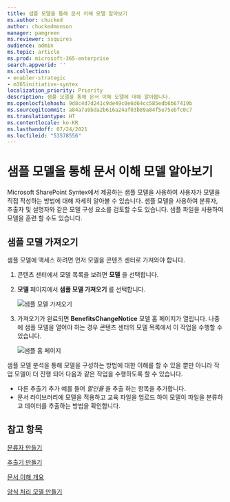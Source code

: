 ```yaml
---
title: 샘플 모델을 통해 문서 이해 모델 알아보기
ms.author: chucked
author: chuckedmonson
manager: pamgreen
ms.reviewer: ssquires
audience: admin
ms.topic: article
ms.prod: microsoft-365-enterprise
search.appverid: ''
ms.collection:
- enabler-strategic
- m365initiative-syntex
localization_priority: Priority
description: 샘플 모델을 통해 문서 이해 모델에 대해 알아봅니다.
ms.openlocfilehash: 9d8c4d7d241c9de49c0e6d64cc585edb6b67419b
ms.sourcegitcommit: a84a7a9bda2b616a24af03b89a84f5e75ebfc0c7
ms.translationtype: HT
ms.contentlocale: ko-KR
ms.lasthandoff: 07/24/2021
ms.locfileid: "53578556"
---
```

# <a name="learn-about-document-understanding-models-through-a-sample-model"></a>샘플 모델을 통해 문서 이해 모델 알아보기

Microsoft SharePoint Syntex에서 제공하는 샘플 모델을 사용하여 사용자가 모델을 직접 작성하는 방법에 대해 자세히 알아볼 수 있습니다. 샘플 모델을 사용하여 분류자, 추출자 및 설명자와 같은 모델 구성 요소를 검토할 수도 있습니다. 샘플 파일을 사용하여 모델을 훈련 할 수도 있습니다.

## <a name="import-the-sample-model"></a>샘플 모델 가져오기

샘플 모델에 액세스 하려면 먼저 모델을 콘텐츠 센터로 가져와야 합니다.

1. 콘텐츠 센터에서 모델 목록을 보려면 **모델** 을 선택합니다.</br>
2. **모델** 페이지에서 **샘플 모델 가져오기** 를 선택합니다.</br>

    ![샘플 모델 가져오기](../media/content-understanding/import-sample-model.png) </br>

3. 가져오기가 완료되면 **BenefitsChangeNotice** 모델 홈 페이지가 열립니다. 나중에 샘플 모델을 열어야 하는 경우 콘텐츠 센터의 모델 목록에서 이 작업을 수행할 수 있습니다. </br>

     ![샘플 홈 페이지](../media/content-understanding/sample-home-page.png)</br>

샘플 모델 분석을 통해 모델을 구성하는 방법에 대한 이해를 할 수 있을 뿐만 아니라 작업 모델이 더 진행 되어 다음과 같은 작업을 수행하도록 할 수 있습니다.

- 다른 추출기 추가 예를 들어 *할인율* 을 추출 하는 항목을 추가합니다.
- 문서 라이브러리에 모델을 적용하고 교육 파일을 업로드 하여 모델이 파일을 분류하고 데이터를 추출하는 방법을 확인합니다.


## <a name="see-also"></a>참고 항목
[분류자 만들기](create-a-classifier.md)

[추출기 만들기](create-an-extractor.md)

[문서 이해 개요](document-understanding-overview.md)

[양식 처리 모델 만들기](create-a-form-processing-model.md)  
